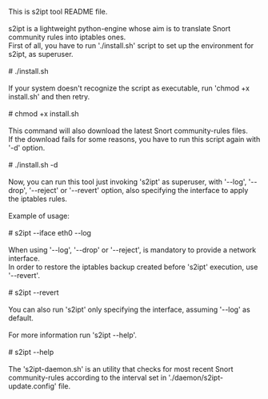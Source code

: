 This is s2ipt tool README file. <br/><br/>
s2ipt is a lightweight python-engine whose aim is to translate Snort community rules into iptables ones. <br/>
First of all, you have to run './install.sh' script to set up the environment for s2ipt, as superuser. <br/><br/>
	# ./install.sh <br/><br/>
If your system doesn't recognize the script as executable, run 'chmod +x install.sh' and then retry. <br/><br/>
	# chmod +x install.sh <br/><br/>
This command will also download the latest Snort community-rules files. <br/>
If the download fails for some reasons, you have to run this script again with '-d' option. <br/><br/>
	# ./install.sh -d <br/><br/>
Now, you can run this tool just invoking 's2ipt' as superuser, with '--log', '--drop', '--reject' or '--revert' option, also specifying the interface to apply the iptables rules. <br/> <br/>
Example of usage: <br/><br/>
	# s2ipt --iface eth0 --log <br/><br/>
When using '--log', '--drop' or '--reject', is mandatory to provide a network interface. <br/>
In order to restore the iptables backup created before 's2ipt' execution, use '--revert'. <br/><br/>
	# s2ipt --revert <br/><br/>
You can also run 's2ipt' only specifying the interface, assuming '--log' as default. <br/><br/>
For more information run 's2ipt --help'. <br/><br/>
	# s2ipt --help <br/><br/>
The 's2ipt-daemon.sh' is an utility that checks for most recent Snort community-rules according to the interval set in './daemon/s2ipt-update.config' file.

